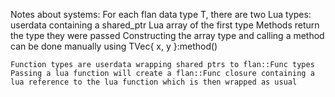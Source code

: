 Notes about systems:
    For each flan data type T, there are two Lua types:
        userdata containing a shared_ptr<T>
        Lua array of the first type
    Methods return the type they were passed
    Constructing the array type and calling a method can be done manually using TVec{ x, y }:method()

    Function types are userdata wrapping shared ptrs to flan::Func types
    Passing a lua function will create a flan::Func closure containing a lua reference to the lua function which is then wrapped as usual

